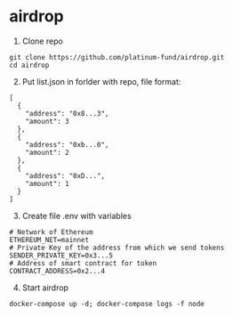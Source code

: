 # airdrop
1. Clone repo
```
git clone https://github.com/platinum-fund/airdrop.git
cd airdrop
```

2. Put list.json in forlder with repo, file format:
```
[
  {
    "address": "0x8...3",
    "amount": 3
  },
  {
    "address": "0xb...0",
    "amount": 2
  },
  {
    "address": "0xD...",
    "amount": 1
  }
]
```

3. Create file .env with variables
```
# Network of Ethereum
ETHEREUM_NET=mainnet
# Private Key of the address from which we send tokens
SENDER_PRIVATE_KEY=0x3...5
# Address of smart contract for token
CONTRACT_ADDRESS=0x2...4
```
4. Start airdrop
```
docker-compose up -d; docker-compose logs -f node
```

